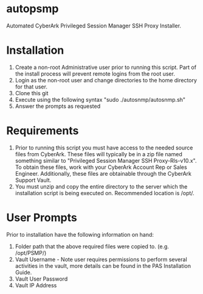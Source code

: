 # autopsmp
Automated CyberArk Privileged Session Manager SSH Proxy Installer.

# Installation
1. Create a non-root Administrative user prior to running this script. Part of the install process will prevent remote logins from the root user.
2. Login as the non-root user and change directories to the home directory for that user.
3. Clone this git
4. Execute using the following syntax "sudo ./autosnmp/autosnmp.sh"
5. Answer the prompts as requested

# Requirements
1. Prior to running this script you must have access to the needed source files from CyberArk. These files will typically be in a zip file named something similar to "Privileged Session Manager SSH Proxy-Rls-v10.x". To obtain these files, work with your CyberArk Account Rep or Sales Engineer. Additionally, these files are obtainable through the CyberArk Support Vault.
2. You must unzip and copy the entire directory to the server which the installation script is being executed on. Recommended location is /opt/. 

# User Prompts
Prior to installation have the following information on hand:
1. Folder path that the above required files were copied to. (e.g. /opt/PSMP/)
2. Vault Username - Note user requires permissions to perform several activities in the vault, more details can be found in the PAS Installation Guide.
3. Vault User Password
4. Vault IP Address
